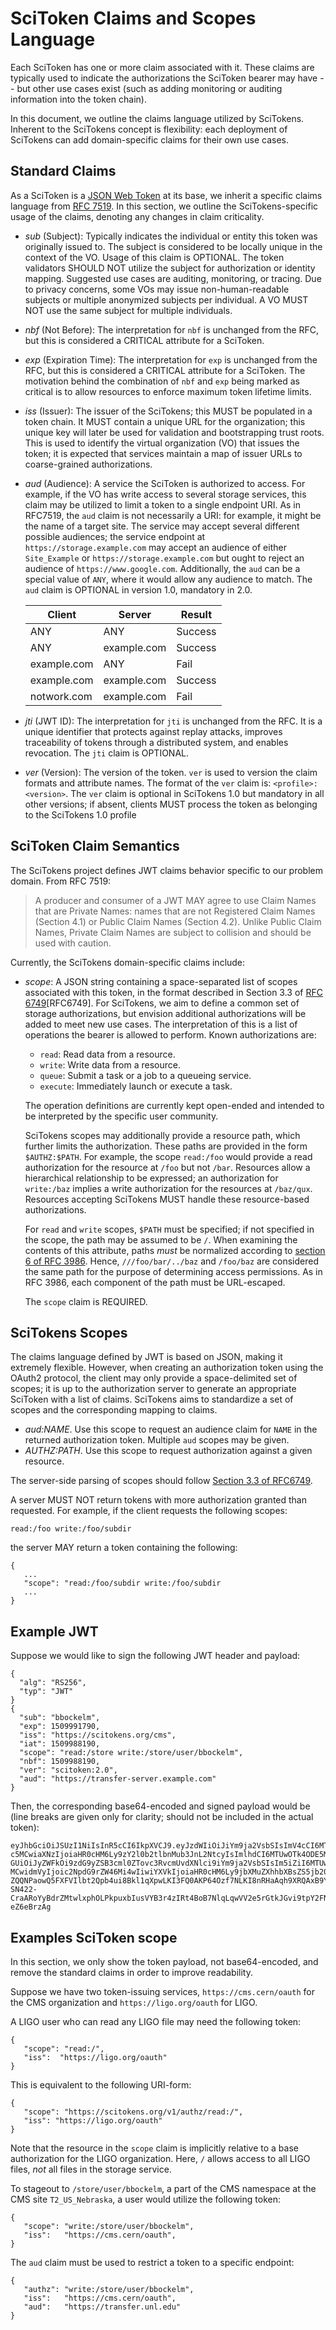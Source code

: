 
SciToken Claims and Scopes Language
====================================

Each SciToken has one or more claim associated with it.  These claims are typically used to indicate the authorizations the SciToken bearer may have -- but other use cases exist (such as adding monitoring or auditing information into the token chain).

In this document, we outline the claims language utilized by SciTokens.  Inherent to the SciTokens concept is flexibility: each deployment of SciTokens can add domain-specific claims for their own use cases.

Standard Claims
---------------

As a SciToken is a [JSON Web Token](https://jwt.io) at its base, we inherit a specific claims language from [RFC 7519](https://tools.ietf.org/html/rfc7519).  In this section, we outline the SciTokens-specific usage of the claims, denoting any changes in claim criticality.

* *sub* (Subject): Typically indicates the individual or entity this token was originally issued to.  The subject is considered to be locally unique in the context of the VO.  Usage of this claim is OPTIONAL.  The token validators SHOULD NOT utilize the subject for authorization or identity mapping.  Suggested use cases are auditing, monitoring, or tracing.  Due to privacy concerns, some VOs may issue non-human-readable subjects or multiple anonymized subjects per individual.  A VO MUST NOT use the same subject for multiple individuals.

* *nbf* (Not Before): The interpretation for `nbf` is unchanged from the RFC, but this is considered a CRITICAL attribute for a SciToken.

* *exp* (Expiration Time): The interpretation for `exp` is unchanged from the RFC, but this is considered a CRITICAL attribute for a SciToken.  The motivation behind the combination of `nbf` and `exp` being marked as critical is to allow resources to enforce maximum token lifetime limits.

* *iss* (Issuer): The issuer of the SciTokens; this MUST be populated in a token chain.  It MUST contain a unique URL for the organization; this unique key will later be used for validation and bootstrapping trust roots.  This is used to identify the virtual organization (VO) that issues the token; it is expected that services maintain a map of issuer URLs to coarse-grained authorizations.

* *aud* (Audience): A service the SciToken is authorized to access.  For example, if the VO has write access to several storage services, this claim may be utilized to limit a token to a single endpoint URI.  As in RFC7519, the `aud` claim is not necessarily a URI: for example, it might be the name of a target site.   The service may accept several different possible audiences; the service endpoint at `https://storage.example.com` may accept an audience of either `Site_Example` or `https://storage.example.com` but ought to reject an audience of `https://www.google.com`.  Additionally, the `aud` can be a special value of `ANY`, where it would allow any audience to match.  The `aud` claim is OPTIONAL in version 1.0, mandatory in 2.0.

  | Client      | Server      | Result  |
  |-------------|-------------|---------|
  | ANY         | ANY         | Success |
  | ANY         | example.com | Success |
  | example.com | ANY         | Fail    |
  | example.com | example.com | Success |
  | notwork.com | example.com | Fail    |

* *jti* (JWT ID): The interpretation for `jti` is unchanged from the RFC. It is a unique identifier that protects against replay attacks, improves traceability of tokens through a distributed system, and enables revocation.  The `jti` claim is OPTIONAL.

* *ver* (Version): The version of the token.  `ver` is used to version the claim formats and attribute names.  The format of the `ver` claim is: `<profile>:<version>`.  The `ver` claim is optional in SciTokens 1.0 but mandatory in all other versions; if absent, clients MUST process the token as belonging to the SciTokens 1.0 profile

SciToken Claim Semantics
------------------------

The SciTokens project defines JWT claims behavior specific to our problem domain.  From RFC 7519:

>   A producer and consumer of a JWT MAY agree to use Claim Names that
>   are Private Names: names that are not Registered Claim Names
>   (Section 4.1) or Public Claim Names (Section 4.2).  Unlike Public
>   Claim Names, Private Claim Names are subject to collision and should
>   be used with caution.

Currently, the SciTokens domain-specific claims include:

* *scope*: A JSON string containing a space-separated list of scopes associated with this token, in the format described in Section 3.3 of [RFC 6749](https://tools.ietf.org/html/rfc6749)[RFC6749].  For SciTokens, we aim to define a common set of storage authorizations, but envision additional authorizations will be added to meet new use cases.  The interpretation of this is a list of operations the bearer is allowed to perform.  Known authorizations are:

   * `read`: Read data from a resource.
   * `write`: Write data from a resource.
   * `queue`: Submit a task or a job to a queueing service.
   * `execute`: Immediately launch or execute a task.

   The operation definitions are currently kept open-ended and intended to be interpreted by the specific user community.

   SciTokens scopes may additionally provide a resource path, which further limits the authorization.  These paths are provided in the form `$AUTHZ:$PATH`.  For example, the scope `read:/foo` would provide a read authorization for the resource at `/foo` but not `/bar`.  Resources allow a hierarchical relationship to be expressed; an authorization for `write:/baz` implies a write authorization for the resources at `/baz/qux`.  Resources accepting SciTokens MUST handle these resource-based authorizations.

   For `read` and `write` scopes, `$PATH` must be specified; if not specified in the scope, the path may be assumed to be `/`.  When examining the contents of this attribute, paths _must_ be normalized according to [section 6 of RFC 3986](https://tools.ietf.org/html/rfc3986#section-6).  Hence, `///foo/bar/../baz` and `/foo/baz` are considered the same path for the purpose of determining access permissions.  As in RFC 3986, each component of the path must be URL-escaped.

   The `scope` claim is REQUIRED.

SciTokens Scopes
----------------

The claims language defined by JWT is based on JSON, making it extremely flexible.  However, when creating an authorization token using the OAuth2 protocol, the client may only provide a space-delimited set of scopes; it is up to the authorization server to generate an appropriate SciToken with a list of claims.  SciTokens aims to standardize a set of scopes and the corresponding mapping to claims.

* *aud:NAME*.  Use this scope to request an audience claim for `NAME` in the returned authorization token.  Multiple `aud` scopes may be given.
* *AUTHZ:PATH*.  Use this scope to request authorization against a given resource.

The server-side parsing of scopes should follow [Section 3.3 of RFC6749](https://tools.ietf.org/html/rfc6749#section-3.3).

A server MUST NOT return tokens with more authorization granted than requested.
For example, if the client requests the following scopes:

```
read:/foo write:/foo/subdir
```

the server MAY return a token containing the following:

```
{
   ...
   "scope": "read:/foo/subdir write:/foo/subdir
   ...
}
```


Example JWT
-----------

Suppose we would like to sign the following JWT header and payload:

```
{
  "alg": "RS256",
  "typ": "JWT"
}
{
  "sub": "bbockelm",
  "exp": 1509991790,
  "iss": "https://scitokens.org/cms",
  "iat": 1509988190,
  "scope": "read:/store write:/store/user/bbockelm",
  "nbf": 1509988190,
  "ver": "scitoken:2.0",
  "aud": "https://transfer-server.example.com"
}
```

Then, the corresponding base64-encoded and signed payload would be (line breaks are given only for clarity; should not be included in the actual token):

```
eyJhbGciOiJSUzI1NiIsInR5cCI6IkpXVCJ9.eyJzdWIiOiJiYm9ja2VsbSIsImV4cCI6MTUwOTk5MT
c5MCwiaXNzIjoiaHR0cHM6Ly9zY2l0b2tlbnMub3JnL2NtcyIsImlhdCI6MTUwOTk4ODE5MCwic2Nvc
GUiOiJyZWFkOi9zdG9yZSB3cml0ZTovc3RvcmUvdXNlci9iYm9ja2VsbSIsIm5iZiI6MTUwOTk4ODE5
MCwidmVyIjoic2NpdG9rZW46Mi4wIiwiYXVkIjoiaHR0cHM6Ly9jbXMuZXhhbXBsZS5jb20ifQ.fCty
ZQQNPaowQ5FXFVIlbt2Qpb4ui8Bkl1qXpwLKI3FQ0AKP64Ozf7NLKI8nRHaAqh9XRQAxB9YtAJAeHri
SN422-CraARoYyBdrZMtwlxphOLPkpuxbIusVYB3r4zIRt4BoB7NlqLqwVV2e5rGtkJGvi9tpY2FNr7
eZ6eBrzAg
```

Examples SciToken scope
--------

In this section, we only show the token payload, not base64-encoded, and remove the standard claims in order to improve readability.

Suppose we have two token-issuing services, `https://cms.cern/oauth` for the CMS organization and `https://ligo.org/oauth` for LIGO.

A LIGO user who can read any LIGO file may need the following token:

```
{
   "scope": "read:/",
   "iss":  "https://ligo.org/oauth"
}
```

This is equivalent to the following URI-form:

```
{
   "scope": "https://scitokens.org/v1/authz/read:/",
   "iss": "https://ligo.org/oauth"
}
```

Note that the resource in the `scope` claim is implicitly relative to a base authorization for the LIGO organization.  Here, `/` allows access to all LIGO files, _not_ all files in the storage service.

To stageout to `/store/user/bbockelm`, a part of the CMS namespace at the CMS site `T2_US_Nebraska`, a user would utilize the following token:

```
{
   "scope": "write:/store/user/bbockelm",
   "iss":   "https://cms.cern/oauth",
}
```

The `aud` claim must be used to restrict a token to a specific endpoint:

```
{
   "authz": "write:/store/user/bbockelm",
   "iss":   "https://cms.cern/oauth",
   "aud":   "https://transfer.unl.edu"
}
```
